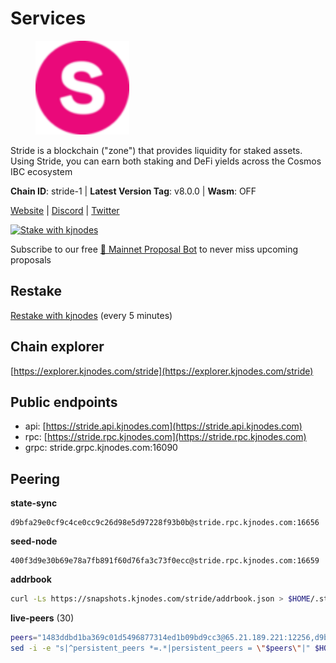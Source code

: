 # Services

<figure><img src="https://raw.githubusercontent.com/kj89/cosmos-images/main/logos/stride.png" width="150" alt=""><figcaption></figcaption></figure>

Stride is a blockchain ("zone") that provides liquidity for staked assets.  Using Stride, you can earn both staking and DeFi yields across the Cosmos IBC ecosystem

**Chain ID**: stride-1 | **Latest Version Tag**: v8.0.0 | **Wasm**: OFF

[Website](https://stride.zone) | [Discord](https://discord.gg/mzQZ8dAE7u) | [Twitter](https://twitter.com/stride_zone)

[![Stake with kjnodes](https://i.ibb.co/cr44Q8j/button-stake-with-kjnodes.png)](https://restake.app/stride/stridevaloper1j8gkhtllnp252l6g6zwzea30e7pvzqttr9768n)

Subscribe to our free [🤖 Mainnet Proposal Bot](https://t.me/kjnodes_proposal_bot) to never miss upcoming proposals

## Restake

[Restake with kjnodes](https://restake.app/stride/stridevaloper1j8gkhtllnp252l6g6zwzea30e7pvzqttr9768n) (every 5 minutes)
## Chain explorer
[https://explorer.kjnodes.com/stride](https://explorer.kjnodes.com/stride)

## Public endpoints

* api: [https://stride.api.kjnodes.com](https://stride.api.kjnodes.com)
* rpc: [https://stride.rpc.kjnodes.com](https://stride.rpc.kjnodes.com)
* grpc: stride.grpc.kjnodes.com:16090

## Peering

**state-sync**

```text
d9bfa29e0cf9c4ce0cc9c26d98e5d97228f93b0b@stride.rpc.kjnodes.com:16656
```

**seed-node**

```text
400f3d9e30b69e78a7fb891f60d76fa3c73f0ecc@stride.rpc.kjnodes.com:16659
```

**addrbook**
```bash
curl -Ls https://snapshots.kjnodes.com/stride/addrbook.json > $HOME/.stride/config/addrbook.json
```

**live-peers** (30)
```bash
peers="1483ddbd1ba369c01d5496877314ed1b09bd9cc3@65.21.189.221:12256,d9bfa29e0cf9c4ce0cc9c26d98e5d97228f93b0b@65.109.88.38:16656,022fd83f945fe03f9155fced534c90b5ce8db979@65.109.23.238:36656,6831d67983cf5ebcb44da01737ccd6ccbd15c08e@193.70.47.90:12256,54672e848a31d2e7aeda35b8f2c320ad508c5550@128.199.141.132:26656,aa28a50f877a8d60c52f42d15d14ffa7ef8639c3@5.75.188.247:26639,463b1dc6903455575079572fb23407be586f2a4b@185.16.39.37:26656,04b797b5a56fb939a97a3c7d9c3230d09b85e8d7@93.189.30.118:26656,bba10290da32f3cb41e15c3a192413666ce05cee@136.243.119.243:26656,6b615c7dde3e76de39474b7406bdde0ac0f31b79@23.88.69.22:28666,9ed4a1c80960ae933551283eb8aef52468f6cfc7@65.109.106.169:26656,18704d8ffb35d412adb3fb8eea62c894cf175e75@86.48.26.130:26656,ea6a7b2f366bc343f0670f1673fd86001dd08eb0@65.108.122.246:26636,9854daeb5414cc415baaedc4cef000faf5e24f85@45.143.196.110:12256,44e797771bff124693e63a8ec331d42873cf2ae2@95.217.202.49:35656,befab97d41e02ea4e759eda3de9e30e77b95b55b@35.224.198.112:26656,87a7a8cc67967d0ede5d68a1477c44a40a8705f7@108.165.178.242:26653,186cc57831ec3f1b44066bcf485a9f1f0796479a@77.37.176.99:26656,c3467e5becb108e62f6a6051eb5551e9f256d096@174.83.6.129:26656,cc35475fe1f7c345af0ea8a692f3b4b41c8f12a2@116.202.36.240:10156,bdc2baaf2d18152c38340d368249ac866daf3e3d@198.244.178.213:26656,6e50791af47369e3afd1458fe73c6b6337ba460f@185.215.166.166:26656,9731c3365c772b3bc4580de5708a33f22c6174ec@208.102.87.76:26656,cd680cc992983e5c8244b5529034a2e362e7a6d3@93.159.134.157:26656,8385b1a396afa02e777740277ed7b731e092bf49@212.90.120.249:26656,018d66466cfd907d5cc166ba3d5df8958c96e80a@149.56.36.205:26656,3023b940ec9a39661c95877cec99e17416dc2a17@51.89.6.150:21656,8fff37214fb0ef622f1c09dccb22d6321e004c3e@109.123.242.163:50056,754b74f0a4208fcb80945a02c3a2826f7be4e763@144.91.102.95:26656,3505b1ece40f94cab8f80cfe31f5106c028ccd05@185.193.17.40:12256"
sed -i -e "s|^persistent_peers *=.*|persistent_peers = \"$peers\"|" $HOME/.stride/config/config.toml
```
